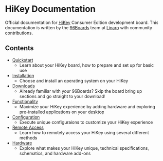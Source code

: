 # HiKey Documentation

Official documentation for [HiKey](https://www.96boards.org/products/ce/hikey/) Consumer Edition development board. This documentation is written by the [96Boards](https://www.96boards.org) team at [Linaro](http://www.linaro.org) with community contributions.

## Contents

- [Quickstart](Quickstart/README.md)
   - Learn about your HiKey board, how to prepare and set up for basic use
- [Installation](Installation/README.md)
   - Choose and install an operating system on your HiKey
- [Downloads](Downloads/README.md)
   - Already familiar with your 96Boards? Skip the board bring up sections and go straight to your download!
- [Functionality](Functionality/README.md)
   - Maximize your HiKey experience by adding hardware and exploring pre-installed applications on your desktop
- [Configuration](Configuration/README.md)
   - Execute unique configuraions to customize your HiKey experience
- [Remote Access](Remote-Access/README.md)
   - Learn how to remotely access your HiKey using several different methods
- [Hardware](Hardware/README.md)
   - Explore what makes your HiKey unique, technical specifications, schematics, and hardware add-ons

